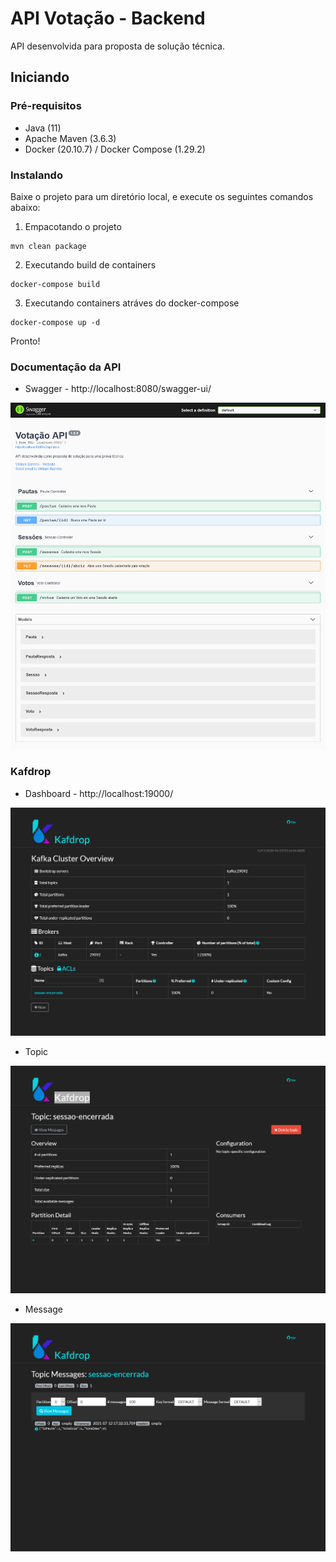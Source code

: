 # API Votação - Backend

API desenvolvida para proposta de solução técnica.

## Iniciando

### Pré-requisitos

* Java (11)
* Apache Maven (3.6.3)
* Docker (20.10.7) / Docker Compose (1.29.2)

### Instalando

Baixe o projeto para um diretório local, e execute os seguintes comandos abaixo:

1. Empacotando o projeto 
```
mvn clean package
```

2. Executando build de containers
```
docker-compose build
```

3. Executando containers atráves do docker-compose
```
docker-compose up -d
```
Pronto!

### Documentação da API

* Swagger - http://localhost:8080/swagger-ui/

![Alt text](docs/swagger-ui.png)

### Kafdrop

* Dashboard - http://localhost:19000/

![Alt text](docs/kafdrop.png)

* Topic

![Alt text](docs/kafdrop-topic.png)

* Message

![Alt text](docs/kafdrop-message.png)


